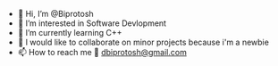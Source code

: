 - 👋 Hi, I’m @Biprotosh
- 👀 I’m interested in Software Devlopment
- 🌱 I’m currently learning C++
- 💞️ I would like to collaborate on minor projects because i'm a newbie
- 📫 How to reach me 📧 dbiprotosh@gmail.com  

<!---
Biprotosh/Biprotosh is a ✨ special ✨ repository because its `README.md` (this file) appears on your GitHub profile.
You can click the Preview link to take a look at your changes.
--->
